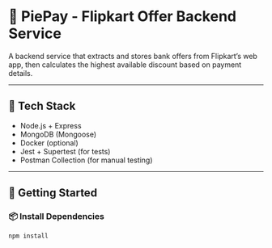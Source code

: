 # 🧠 PiePay - Flipkart Offer Backend Service

A backend service that extracts and stores bank offers from Flipkart’s web app, then calculates the highest available discount based on payment details.

---

## 🔧 Tech Stack

- Node.js + Express
- MongoDB (Mongoose)
- Docker (optional)
- Jest + Supertest (for tests)
- Postman Collection (for manual testing)

---

## 🚀 Getting Started

### 📦 Install Dependencies

```bash
npm install
